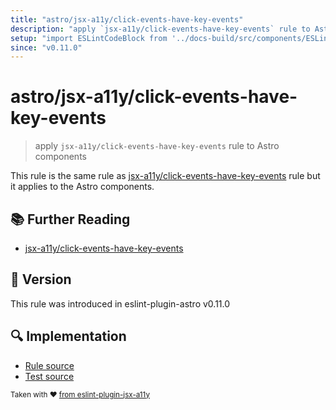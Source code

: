 ```yaml
---
title: "astro/jsx-a11y/click-events-have-key-events"
description: "apply `jsx-a11y/click-events-have-key-events` rule to Astro components"
setup: "import ESLintCodeBlock from '../docs-build/src/components/ESLintCodeBlockWrap.astro'"
since: "v0.11.0"
---
```


# astro/jsx-a11y/click-events-have-key-events

> apply `jsx-a11y/click-events-have-key-events` rule to Astro components

This rule is the same rule as [jsx-a11y/click-events-have-key-events](https://github.com/jsx-eslint/eslint-plugin-jsx-a11y/tree/HEAD/docs/rules/click-events-have-key-events.md) rule but it applies to the Astro components.

## :books: Further Reading

- [jsx-a11y/click-events-have-key-events](https://github.com/jsx-eslint/eslint-plugin-jsx-a11y/tree/HEAD/docs/rules/click-events-have-key-events.md)

## :rocket: Version

This rule was introduced in eslint-plugin-astro v0.11.0

## :mag: Implementation

- [Rule source](https://github.com/ota-meshi/eslint-plugin-astro/blob/main/src/rules/jsx-a11y/click-events-have-key-events.ts)
- [Test source](https://github.com/ota-meshi/eslint-plugin-astro/blob/main/tests/src/rules/jsx-a11y/click-events-have-key-events.ts)

<sup>Taken with ❤️ [from eslint-plugin-jsx-a11y](https://github.com/jsx-eslint/eslint-plugin-jsx-a11y/tree/HEAD/docs/rules/click-events-have-key-events.md)</sup>
